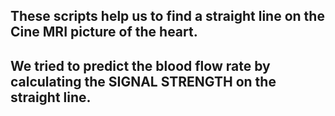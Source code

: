 ## These scripts help us to find a straight line on the Cine MRI picture of the heart. 
## We tried to predict the blood flow rate by calculating the SIGNAL STRENGTH on the straight line.

